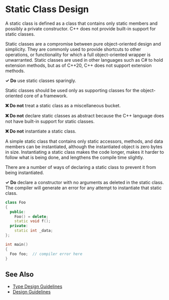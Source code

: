 # Static Class Design

A static class is defined as a class that contains only static members and possibly a private constructor.
C++ does not provide built-in support for static classes.

Static classes are a compromise between pure object-oriented design and simplicity. They are commonly used to 
provide shortcuts to other operations, or functionality for which a full object-oriented wrapper is unwarranted.
Static classes are used in other languages such as C# to hold extension methods, but as of C++20, C++ does not support
extension methods.

**✓ Do** use static classes sparingly.

Static classes should be used only as supporting classes for the object-oriented core of a framework.

**❌ Do not** treat a static class as a miscellaneous bucket.

**❌ Do not** declare static classes as abstract because the C++ language does not
have built-in support for static classes.

**❌ Do not** instantiate a static class.

A simple static class that contains only static accessors, methods, and data members can be instantiated, although the instantiated object is zero bytes in size. Instantiating a static class makes the code longer, makes it harder to follow what is being done, and lengthens the compile time slightly. 

There are a number of ways of declaring a static class to prevent it from being instantiated.

**✓ Do** declare a constructor with no arguments as deleted in the static class. The compiler will generate an
error for any attempt to instantiate that static class.

```C++
class Foo
{
  public:
    Foo() = delete;
    static void f();
  private:
    static int _data;
};

int main()
{
  Foo foo;  // compiler error here
}
```


## See Also

* [Type Design Guidelines](type_design_guidelines.md)
* [Design Guidelines](design_guidelines.md)